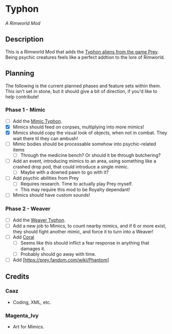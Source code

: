 ﻿# Typhon

*A Rimworld Mod*

## Description

This is a Rimworld Mod that adds the [Typhon aliens from the game Prey](https://prey.fandom.com/wiki/Typhon). Being psychic creatures feels like a perfect addtion to the lore of Rimworld. 

## Planning

The following is the current planned phases and feature sets within them. This isn't set in stone, but it should give a bit of direction, if you'd like to help contribute!

### Phase 1 - Mimic

- [ ] Add the [Mimic Typhon](https://prey.fandom.com/wiki/Mimic).
- [x] Mimics should feed on corpses, multiplying into more mimics!
- [x] Mimics should copy the visual look of objects, when not in combat. They wait there til they can ambush!
- [ ] Mimic bodies should be processable somehow into psychic-related items
    - [ ] Through the medicine bench? Or should it be through butchering?
- [ ] Add an event, introducing mimics to an area, using something like a crashed drop pod, that could introduce a single mimic.
    - [ ] Maybe with a downed pawn to go with it?
- [ ] Add psychic abilities from Prey
    - [ ] Requires research. Time to actually play Prey myself.
    - This may require this mod to be Royalty dependant!
- [ ] Mimics should have custom sounds!

### Phase 2 - Weaver


- [ ] Add the [Weaver Typhon](https://prey.fandom.com/wiki/Weaver).
- [ ] Add a new job to Mimics, to count nearby mimics, and if 6 or more exist, they should fight another mimic, and force it to turn into a Weaver!
- [ ] Add [Coral](https://prey.fandom.com/wiki/Coral)
    - [ ] Seems like this should inflict a fear response in anything that damages it.
    - [ ] Probably should go away with time.
- [ ] Add [https://prey.fandom.com/wiki/Phantom]

## Credits

### Caaz
- Coding, XML, etc.
### Magenta_Ivy
- Art for Mimics.
